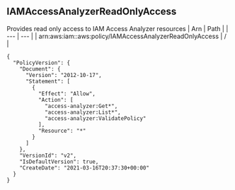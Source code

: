 
## IAMAccessAnalyzerReadOnlyAccess
Provides read only access to IAM Access Analyzer resources
| Arn | Path |
| --- | --- |
| arn:aws:iam::aws:policy/IAMAccessAnalyzerReadOnlyAccess | / |
```
{
  "PolicyVersion": {
    "Document": {
      "Version": "2012-10-17",
      "Statement": [
        {
          "Effect": "Allow",
          "Action": [
            "access-analyzer:Get*",
            "access-analyzer:List*",
            "access-analyzer:ValidatePolicy"
          ],
          "Resource": "*"
        }
      ]
    },
    "VersionId": "v2",
    "IsDefaultVersion": true,
    "CreateDate": "2021-03-16T20:37:30+00:00"
  }
}
```
